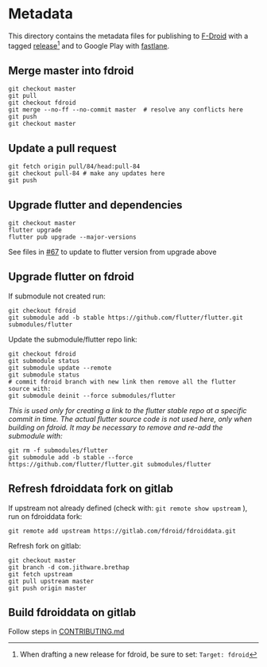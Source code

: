 # Metadata

This directory contains the metadata files for publishing to [F-Droid](https://f-droid.org/docs/All_About_Descriptions_Graphics_and_Screenshots/) with a tagged [release](https://github.com/jithware/brethap/releases/new)[^1] and to Google Play with [fastlane](../../Fastfile). 

[^1]: When drafting a new release for fdroid, be sure to set: `Target: fdroid`

## Merge master into fdroid
```
git checkout master
git pull
git checkout fdroid
git merge --no-ff --no-commit master  # resolve any conflicts here
git push
git checkout master
```

## Update a pull request
```
git fetch origin pull/84/head:pull-84
git checkout pull-84 # make any updates here
git push
```

## Upgrade flutter and dependencies
```
git checkout master
flutter upgrade
flutter pub upgrade --major-versions
```
See files in [#67](https://github.com/jithware/brethap/issues/67) to update to flutter version from upgrade above

## Upgrade flutter on fdroid
If submodule not created run:
```
git checkout fdroid
git submodule add -b stable https://github.com/flutter/flutter.git submodules/flutter
```
Update the submodule/flutter repo link:
```
git checkout fdroid
git submodule status
git submodule update --remote
git submodule status
# commit fdroid branch with new link then remove all the flutter source with:
git submodule deinit --force submodules/flutter
```
*This is used only for creating a link to the flutter stable repo at a specific commit in time. The actual flutter source code is not used here, only when building on fdroid. It may be necessary to remove and re-add the submodule with:*
```
git rm -f submodules/flutter
git submodule add -b stable --force https://github.com/flutter/flutter.git submodules/flutter
```

## Refresh fdroiddata fork on gitlab
If upstream not already defined (check with: `git remote show upstream` ), run on fdroiddata fork:
```
git remote add upstream https://gitlab.com/fdroid/fdroiddata.git
```
Refresh fork on gitlab:
```
git checkout master
git branch -d com.jithware.brethap
git fetch upstream
git pull upstream master
git push origin master
```

## Build fdroiddata on gitlab
Follow steps in [CONTRIBUTING.md](https://gitlab.com/fdroid/fdroiddata/blob/master/CONTRIBUTING.md#building-it)
